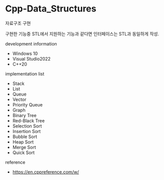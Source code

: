 # Cpp-Data_Structures
자료구조 구현

구현한 기능중 STL에서 지원하는 기능과 같다면 인터페이스는 STL과 동일하게 작성.

development information
- Windows 10
- Visual Studio2022
- C++20

implementation list
- Stack
- List
- Queue
- Vector
- Priority Queue
- Graph
- Binary Tree
- Red-Black Tree
- Selection Sort
- Insertion Sort
- Bubble Sort
- Heap Sort
- Merge Sort
- Quick Sort

reference
- https://en.cppreference.com/w/

